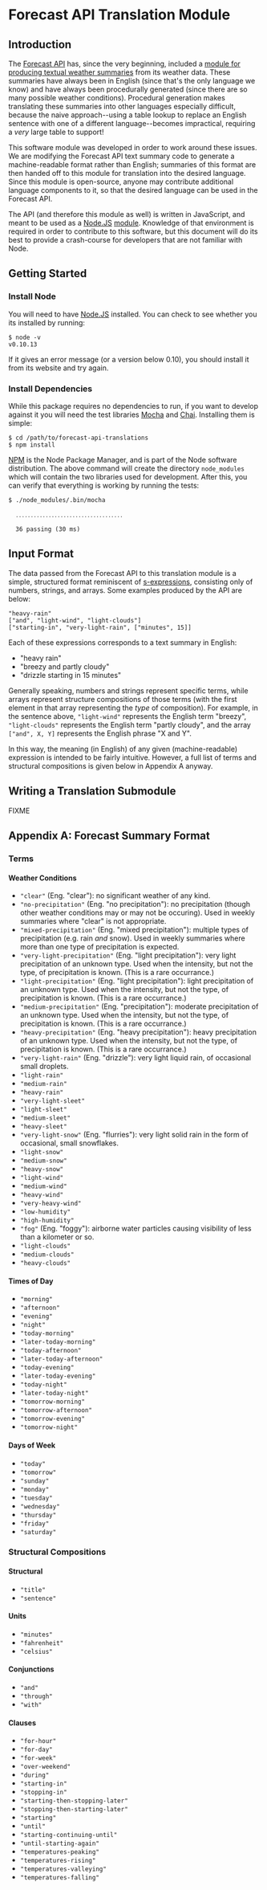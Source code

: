 Forecast API Translation Module
===============================

Introduction
------------

The [Forecast API][1] has, since the very beginning, included a [module for
producing textual weather summaries][2] from its weather data.  These summaries
have always been in English (since that's the only language we know) and have
always been procedurally generated (since there are so many possible weather
conditions). Procedural generation makes translating these summaries into other
languages especially difficult, because the naive approach--using a table
lookup to replace an English sentence with one of a different language--becomes
impractical, requiring a *very* large table to support!

[1]: https://developer.forecast.io/
[2]: http://www.kickstarter.com/projects/jackadam/dark-sky-hyperlocal-weather-prediction-and-visuali/posts/141049

This software module was developed in order to work around these issues. We are
modifying the Forecast API text summary code to generate a machine-readable
format rather than English; summaries of this format are then handed off to
this module for translation into the desired language. Since this module is
open-source, anyone may contribute additional language components to it, so
that the desired language can be used in the Forecast API.

The API (and therefore this module as well) is written in JavaScript, and meant
to be used as a [Node.JS][3] [module][4]. Knowledge of that environment is
required in order to contribute to this software, but this document will do its
best to provide a crash-course for developers that are not familiar with Node.

[3]: http://nodejs.org/
[4]: http://nodejs.org/api/modules.html

Getting Started
---------------

### Install Node

You will need to have [Node.JS][3] installed. You can check to see whether you
its installed by running:

    $ node -v
    v0.10.13

If it gives an error message (or a version below 0.10), you should install it
from its website and try again.

### Install Dependencies

While this package requires no dependencies to run, if you want to develop
against it you will need the test libraries [Mocha][5] and [Chai][6].
Installing them is simple:

    $ cd /path/to/forecast-api-translations
    $ npm install

[NPM][7] is the Node Package Manager, and is part of the Node software
distribution. The above command will create the directory `node_modules` which
will contain the two libraries used for development. After this, you can
verify that everything is working by running the tests:

    $ ./node_modules/.bin/mocha
    
      ․․․․․․․․․․․․․․․․․․․․․․․․․․․․․․․․․․․․
    
      36 passing (30 ms)
    

[5]: http://visionmedia.github.io/mocha/
[6]: http://chaijs.com/
[7]: https://npmjs.org/

Input Format
------------

The data passed from the Forecast API to this translation module is a simple,
structured format reminiscent of [s-expressions][8], consisting only of
numbers, strings, and arrays. Some examples produced by the API are below:

    "heavy-rain"
    ["and", "light-wind", "light-clouds"]
    ["starting-in", "very-light-rain", ["minutes", 15]]

Each of these expressions corresponds to a text summary in English:

*   "heavy rain"
*   "breezy and partly cloudy"
*   "drizzle starting in 15 minutes"

Generally speaking, numbers and strings represent specific terms, while arrays
represent structure compositions of those terms (with the first element in that
array representing the *type* of composition). For example, in the sentence
above, `"light-wind"` represents the English term "breezy", `"light-clouds"`
represents the English term "partly cloudy", and the array `["and", X, Y]`
represents the English phrase "X and Y".

In this way, the meaning (in English) of any given (machine-readable)
expression is intended to be fairly intuitive. However, a full list of terms
and structural compositions is given below in Appendix A anyway.

[8]: https://en.wikipedia.org/wiki/S-expression

Writing a Translation Submodule
-------------------------------

FIXME

Appendix A: Forecast Summary Format
-----------------------------------

### Terms

#### Weather Conditions

*   `"clear"` (Eng. "clear"): no significant weather of any kind.
*   `"no-precipitation"` (Eng. "no precipitation"): no precipitation (though
    other weather conditions may or may not be occuring). Used in weekly
    summaries where "clear" is not appropriate.
*   `"mixed-precipitation"` (Eng. "mixed precipitation"): multiple types of
    precipitation (e.g. rain *and* snow). Used in weekly summaries where more
    than one type of precipitation is expected.
*   `"very-light-precipitation"` (Eng. "light precipitation"): very light
    precipitation of an unknown type. Used when the intensity, but not the
    type, of precipitation is known. (This is a rare occurrance.)
*   `"light-precipitation"` (Eng. "light precipitation"): light precipitation
    of an unknown type. Used when the intensity, but not the type, of
    precipitation is known. (This is a rare occurrance.)
*   `"medium-precipitation"` (Eng. "precipitation"): moderate precipitation of
    an unknown type. Used when the intensity, but not the type, of
    precipitation is known. (This is a rare occurrance.)
*   `"heavy-precipitation"` (Eng. "heavy precipitation"): heavy precipitation
    of an unknown type. Used when the intensity, but not the type, of
    precipitation is known. (This is a rare occurrance.)
*   `"very-light-rain"` (Eng. "drizzle"): very light liquid rain, of occasional
    small droplets.
*   `"light-rain"`
*   `"medium-rain"`
*   `"heavy-rain"`
*   `"very-light-sleet"`
*   `"light-sleet"`
*   `"medium-sleet"`
*   `"heavy-sleet"`
*   `"very-light-snow"` (Eng. "flurries"): very light solid rain in the form of
    occasional, small snowflakes.
*   `"light-snow"`
*   `"medium-snow"`
*   `"heavy-snow"`
*   `"light-wind"`
*   `"medium-wind"`
*   `"heavy-wind"`
*   `"very-heavy-wind"`
*   `"low-humidity"`
*   `"high-humidity"`
*   `"fog"` (Eng. "foggy"): airborne water particles causing visibility of less
    than a kilometer or so.
*   `"light-clouds"`
*   `"medium-clouds"`
*   `"heavy-clouds"`

#### Times of Day

*   `"morning"`
*   `"afternoon"`
*   `"evening"`
*   `"night"`
*   `"today-morning"`
*   `"later-today-morning"`
*   `"today-afternoon"`
*   `"later-today-afternoon"`
*   `"today-evening"`
*   `"later-today-evening"`
*   `"today-night"`
*   `"later-today-night"`
*   `"tomorrow-morning"`
*   `"tomorrow-afternoon"`
*   `"tomorrow-evening"`
*   `"tomorrow-night"`

#### Days of Week

*   `"today"`
*   `"tomorrow"`
*   `"sunday"`
*   `"monday"`
*   `"tuesday"`
*   `"wednesday"`
*   `"thursday"`
*   `"friday"`
*   `"saturday"`

### Structural Compositions

#### Structural

*   `"title"`
*   `"sentence"`

#### Units

*   `"minutes"`
*   `"fahrenheit"`
*   `"celsius"`

#### Conjunctions

*   `"and"`
*   `"through"`
*   `"with"`

#### Clauses

*   `"for-hour"`
*   `"for-day"`
*   `"for-week"`
*   `"over-weekend"`
*   `"during"`
*   `"starting-in"`
*   `"stopping-in"`
*   `"starting-then-stopping-later"`
*   `"stopping-then-starting-later"`
*   `"starting"`
*   `"until"`
*   `"starting-continuing-until"`
*   `"until-starting-again"`
*   `"temperatures-peaking"`
*   `"temperatures-rising"`
*   `"temperatures-valleying"`
*   `"temperatures-falling"`
